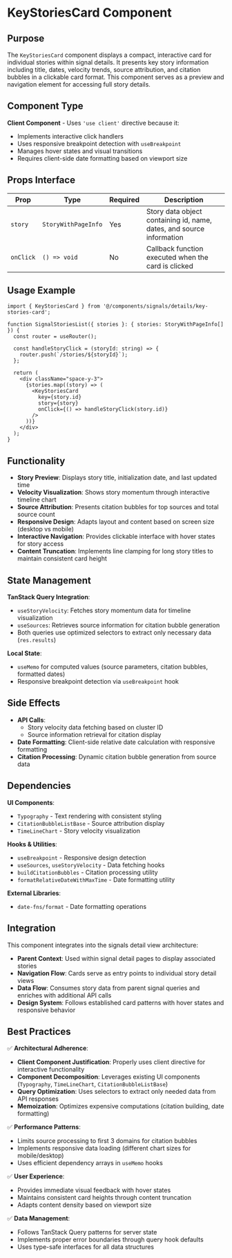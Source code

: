 # KeyStoriesCard Component

## Purpose

The `KeyStoriesCard` component displays a compact, interactive card for individual stories within signal details. It presents key story information including title, dates, velocity trends, source attribution, and citation bubbles in a clickable card format. This component serves as a preview and navigation element for accessing full story details.

## Component Type

**Client Component** - Uses `'use client'` directive because it:
- Implements interactive click handlers
- Uses responsive breakpoint detection with `useBreakpoint`
- Manages hover states and visual transitions
- Requires client-side date formatting based on viewport size

## Props Interface

| Prop | Type | Required | Description |
|------|------|----------|-------------|
| `story` | `StoryWithPageInfo` | Yes | Story data object containing id, name, dates, and source information |
| `onClick` | `() => void` | No | Callback function executed when the card is clicked |

## Usage Example

```tsx
import { KeyStoriesCard } from '@/components/signals/details/key-stories-card';

function SignalStoriesList({ stories }: { stories: StoryWithPageInfo[] }) {
  const router = useRouter();

  const handleStoryClick = (storyId: string) => {
    router.push(`/stories/${storyId}`);
  };

  return (
    <div className="space-y-3">
      {stories.map((story) => (
        <KeyStoriesCard
          key={story.id}
          story={story}
          onClick={() => handleStoryClick(story.id)}
        />
      ))}
    </div>
  );
}
```

## Functionality

- **Story Preview**: Displays story title, initialization date, and last updated time
- **Velocity Visualization**: Shows story momentum through interactive timeline chart
- **Source Attribution**: Presents citation bubbles for top sources and total source count
- **Responsive Design**: Adapts layout and content based on screen size (desktop vs mobile)
- **Interactive Navigation**: Provides clickable interface with hover states for story access
- **Content Truncation**: Implements line clamping for long story titles to maintain consistent card height

## State Management

**TanStack Query Integration**:
- `useStoryVelocity`: Fetches story momentum data for timeline visualization
- `useSources`: Retrieves source information for citation bubble generation
- Both queries use optimized selectors to extract only necessary data (`res.results`)

**Local State**:
- `useMemo` for computed values (source parameters, citation bubbles, formatted dates)
- Responsive breakpoint detection via `useBreakpoint` hook

## Side Effects

- **API Calls**: 
  - Story velocity data fetching based on cluster ID
  - Source information retrieval for citation display
- **Date Formatting**: Client-side relative date calculation with responsive formatting
- **Citation Processing**: Dynamic citation bubble generation from source data

## Dependencies

**UI Components**:
- `Typography` - Text rendering with consistent styling
- `CitationBubbleListBase` - Source attribution display
- `TimeLineChart` - Story velocity visualization

**Hooks & Utilities**:
- `useBreakpoint` - Responsive design detection
- `useSources`, `useStoryVelocity` - Data fetching hooks
- `buildCitationBubbles` - Citation processing utility
- `formatRelativeDateWithMaxTime` - Date formatting utility

**External Libraries**:
- `date-fns/format` - Date formatting operations

## Integration

This component integrates into the signals detail view architecture:

- **Parent Context**: Used within signal detail pages to display associated stories
- **Navigation Flow**: Cards serve as entry points to individual story detail views
- **Data Flow**: Consumes story data from parent signal queries and enriches with additional API calls
- **Design System**: Follows established card patterns with hover states and responsive behavior

## Best Practices

✅ **Architectural Adherence**:
- **Client Component Justification**: Properly uses client directive for interactive functionality
- **Component Decomposition**: Leverages existing UI components (`Typography`, `TimeLineChart`, `CitationBubbleListBase`)
- **Query Optimization**: Uses selectors to extract only needed data from API responses
- **Memoization**: Optimizes expensive computations (citation building, date formatting)

✅ **Performance Patterns**:
- Limits source processing to first 3 domains for citation bubbles
- Implements responsive data loading (different chart sizes for mobile/desktop)
- Uses efficient dependency arrays in `useMemo` hooks

✅ **User Experience**:
- Provides immediate visual feedback with hover states
- Maintains consistent card heights through content truncation
- Adapts content density based on viewport size

✅ **Data Management**:
- Follows TanStack Query patterns for server state
- Implements proper error boundaries through query hook defaults
- Uses type-safe interfaces for all data structures